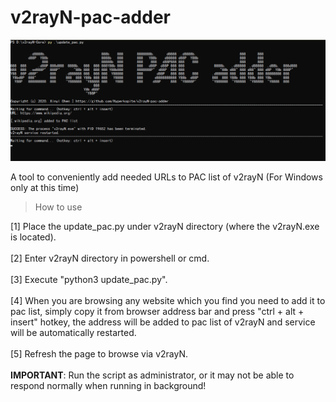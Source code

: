 # v2rayN-pac-adder
![Alt Text](https://github.com/Hyperkopite/v2rayN-pac-adder/blob/master/s1.png)
                                                                                                                        
A tool to conveniently add needed URLs to PAC list of v2rayN (For Windows only at this time)
> How to use</br>

[1] Place the update_pac.py under v2rayN directory (where the v2rayN.exe is located).</br></br>
[2] Enter v2rayN directory in powershell or cmd.</br></br>
[3] Execute "python3 update_pac.py".</br></br>
[4] When you are browsing any website which you find you need to add it to pac list, simply copy it from browser address bar and press      "ctrl + alt + insert" hotkey, the address will be added to pac list of v2rayN and service will be automatically restarted.</br></br>
[5] Refresh the page to browse via v2rayN.</br></br>
**IMPORTANT**: Run the script as administrator, or it may not be able to respond normally when running in background!
